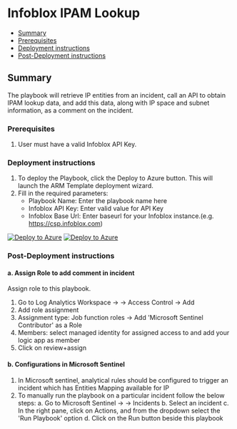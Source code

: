 # Infoblox IPAM Lookup

* [Summary](#Summary)
* [Prerequisites](#Prerequisites)
* [Deployment instructions](#Deployment-instructions)
* [Post-Deployment instructions](#Post-Deployment-instructions)

## Summary<a name="Summary"></a>

The playbook will retrieve IP entities from an incident, call an API to obtain IPAM lookup data, and add this data, along with IP space and subnet information, as a comment on the incident.

### Prerequisites<a name="Prerequisites"></a>

1. User must have a valid Infoblox API Key.

### Deployment instructions<a name="Deployment-instructions"></a>

1. To deploy the Playbook, click the Deploy to Azure button. This will launch the ARM Template deployment wizard.
2. Fill in the required parameters:
    * Playbook Name: Enter the playbook name here
    * Infoblox API Key: Enter valid value for API Key
    * Infoblox Base Url: Enter baseurl for your Infoblox instance.(e.g. https://csp.infoblox.com)

[![Deploy to Azure](https://aka.ms/deploytoazurebutton)](https%3A%2F%2Fportal.azure.com%2F%23create%2FMicrosoft.Template%2Furi%2Fhttps%3A%2F%2Fraw.githubusercontent.com%2FAzure%2FAzure-Sentinel%2Fmaster%2FSolutions%2FInfoblox%2FPlaybooks%2FInfoblox%20IPAM%20Lookup%2Fazuredeploy.json) [![Deploy to Azure](https://aka.ms/deploytoazuregovbutton)](https%3A%2F%2Fportal.azure.us%2F%23create%2FMicrosoft.Template%2Furi%2Fhttps%3A%2F%2Fraw.githubusercontent.com%2FAzure%2FAzure-Sentinel%2Fmaster%2FSolutions%2FInfoblox%2FPlaybooks%2FInfoblox%20IPAM%20Lookup%2Fazuredeploy.json)

### Post-Deployment instructions<a name="Post-Deployment-instructions"></a>


#### a. Assign Role to add comment in incident

Assign role to this playbook.

1. Go to Log Analytics Workspace → <your workspace> → Access Control → Add
2. Add role assignment
3. Assignment type: Job function roles -> Add 'Microsoft Sentinel Contributor' as a Role
4. Members: select managed identity for assigned access to and add your logic app as member
5. Click on review+assign

#### b. Configurations in Microsoft Sentinel

1. In Microsoft sentinel, analytical rules should be configured to trigger an incident which has Entities Mapping available for IP
2. To manually run the playbook on a particular incident follow the below steps:
a. Go to Microsoft Sentinel -> <your workspace> -> Incidents
b. Select an incident
c. In the right pane, click on Actions, and from the dropdown select the 'Run Playbook' option
d. Click on the Run button beside this playbook
